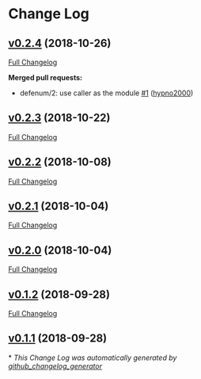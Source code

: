 # Change Log

## [v0.2.4](https://github.com/coingaming/gen_enum/tree/v0.2.4) (2018-10-26)
[Full Changelog](https://github.com/coingaming/gen_enum/compare/v0.2.3...v0.2.4)

**Merged pull requests:**

- defenum/2: use caller as the module [\#1](https://github.com/coingaming/gen_enum/pull/1) ([hypno2000](https://github.com/hypno2000))

## [v0.2.3](https://github.com/coingaming/gen_enum/tree/v0.2.3) (2018-10-22)
[Full Changelog](https://github.com/coingaming/gen_enum/compare/v0.2.2...v0.2.3)

## [v0.2.2](https://github.com/coingaming/gen_enum/tree/v0.2.2) (2018-10-08)
[Full Changelog](https://github.com/coingaming/gen_enum/compare/v0.2.1...v0.2.2)

## [v0.2.1](https://github.com/coingaming/gen_enum/tree/v0.2.1) (2018-10-04)
[Full Changelog](https://github.com/coingaming/gen_enum/compare/v0.2.0...v0.2.1)

## [v0.2.0](https://github.com/coingaming/gen_enum/tree/v0.2.0) (2018-10-04)
[Full Changelog](https://github.com/coingaming/gen_enum/compare/v0.1.2...v0.2.0)

## [v0.1.2](https://github.com/coingaming/gen_enum/tree/v0.1.2) (2018-09-28)
[Full Changelog](https://github.com/coingaming/gen_enum/compare/v0.1.1...v0.1.2)

## [v0.1.1](https://github.com/coingaming/gen_enum/tree/v0.1.1) (2018-09-28)


\* *This Change Log was automatically generated by [github_changelog_generator](https://github.com/skywinder/Github-Changelog-Generator)*
